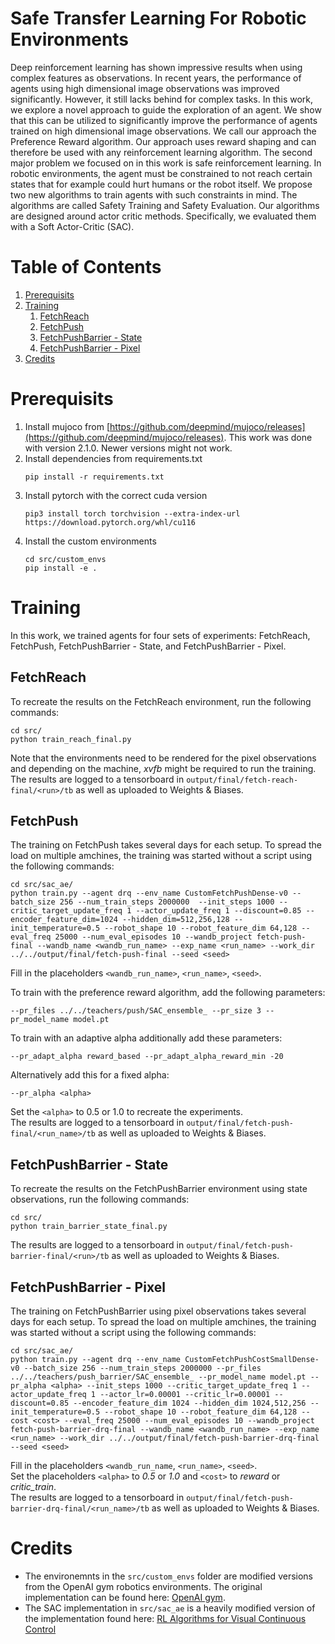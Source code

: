 # Safe Transfer Learning For Robotic Environments

Deep reinforcement learning has shown impressive results when using complex features as observations. In recent years, the performance of agents using high dimensional image observations was improved significantly. However, it still lacks behind for complex tasks. In this work, we explore a novel approach to guide the exploration of an agent. We show that this can be utilized to significantly improve the performance of agents trained on high dimensional image observations. We call our approach the Preference Reward algorithm. Our approach uses reward shaping and can therefore be used with any reinforcement learning algorithm. The second major problem we focused on in this work is safe reinforcement learning. In robotic environments, the agent must be constrained to not reach certain states that for example could hurt humans or the robot itself. We propose two new algorithms to train agents with such constraints in mind. The algorithms are called Safety Training and Safety Evaluation. Our algorithms are designed around actor critic methods. Specifically, we evaluated them with a Soft Actor-Critic (SAC).

# Table of Contents
1. [Prerequisits](#prerequisits)
1. [Training](#training)
    1. [FetchReach](#fetchreach)
    1. [FetchPush](#fetchpush)
    1. [FetchPushBarrier - State](#fetchpushbarrier---state)
    1. [FetchPushBarrier - Pixel](#fetchpushbarrier---pixel)
1. [Credits](#credits)

# Prerequisits
1. Install mujoco from [https://github.com/deepmind/mujoco/releases](https://github.com/deepmind/mujoco/releases). This work was done with version 2.1.0. Newer versions might not work.
1. Install dependencies from requirements.txt
    ```shell
    pip install -r requirements.txt
    ```
1. Install pytorch with the correct cuda version
    ```shell
    pip3 install torch torchvision --extra-index-url https://download.pytorch.org/whl/cu116
    ```
1. Install the custom environments
    ```shell
    cd src/custom_envs
    pip install -e .
    ```

# Training
In this work, we trained agents for four sets of experiments: FetchReach, FetchPush, FetchPushBarrier - State, and FetchPushBarrier - Pixel.
## FetchReach
To recreate the results on the FetchReach environment, run the following commands:
```shell
cd src/
python train_reach_final.py
```
Note that the environments need to be rendered for the pixel observations and depending on the machine, *xvfb* might be required to run the training.
The results are logged to a tensorboard in `output/final/fetch-reach-final/<run>/tb` as well as uploaded to Weights & Biases.

## FetchPush
The training on FetchPush takes several days for each setup. To spread the load on multiple amchines, the training was started without a script using the following commands:
```shell
cd src/sac_ae/
python train.py --agent drq --env_name CustomFetchPushDense-v0 --batch_size 256 --num_train_steps 2000000  --init_steps 1000 --critic_target_update_freq 1 --actor_update_freq 1 --discount=0.85 --encoder_feature_dim=1024 --hidden_dim=512,256,128 --init_temperature=0.5 --robot_shape 10 --robot_feature_dim 64,128 --eval_freq 25000 --num_eval_episodes 10 --wandb_project fetch-push-final --wandb_name <wandb_run_name> --exp_name <run_name> --work_dir ../../output/final/fetch-push-final --seed <seed>
```
Fill in the placeholders `<wandb_run_name>`, `<run_name>`, `<seed>`.<br>

To train with the preference reward algorithm, add the following parameters:
```shell
--pr_files ../../teachers/push/SAC_ensemble_ --pr_size 3 --pr_model_name model.pt
```
To train with an adaptive alpha additionally add these parameters:
```shell
--pr_adapt_alpha reward_based --pr_adapt_alpha_reward_min -20
```
Alternatively add this for a fixed alpha:
```shell
--pr_alpha <alpha>
```
Set the `<alpha>` to 0.5 or 1.0 to recreate the experiments.<br>
The results are logged to a tensorboard in `output/final/fetch-push-final/<run_name>/tb` as well as uploaded to Weights & Biases.

## FetchPushBarrier - State

To recreate the results on the FetchPushBarrier environment using state observations, run the following commands:
```shell
cd src/
python train_barrier_state_final.py
```
The results are logged to a tensorboard in `output/final/fetch-push-barrier-final/<run>/tb` as well as uploaded to Weights & Biases.

## FetchPushBarrier - Pixel

The training on FetchPushBarrier using pixel observations takes several days for each setup. To spread the load on multiple amchines, the training was started without a script using the following commands:
```shell
cd src/sac_ae/
python train.py --agent drq --env_name CustomFetchPushCostSmallDense-v0 --batch_size 256 --num_train_steps 2000000 --pr_files ../../teachers/push_barrier/SAC_ensemble_ --pr_model_name model.pt --pr_alpha <alpha> --init_steps 1000 --critic_target_update_freq 1 --actor_update_freq 1 --actor_lr=0.00001 --critic_lr=0.00001 --discount=0.85 --encoder_feature_dim 1024 --hidden_dim 1024,512,256 --init_temperature=0.5 --robot_shape 10 --robot_feature_dim 64,128 --cost <cost> --eval_freq 25000 --num_eval_episodes 10 --wandb_project fetch-push-barrier-drq-final --wandb_name <wandb_run_name> --exp_name <run_name> --work_dir ../../output/final/fetch-push-barrier-drq-final --seed <seed>
```
Fill in the placeholders `<wandb_run_name`, `<run_name>`, `<seed>`.<br>
Set the placeholders `<alpha>` to *0.5* or *1.0* and `<cost>` to *reward* or *critic_train*.<br>
The results are logged to a tensorboard in `output/final/fetch-push-barrier-drq-final/<run_name>/tb` as well as uploaded to Weights & Biases.

# Credits

- The environemnts in the `src/custom_envs` folder are modified versions from the OpenAI gym robotics environments. The original implementation can be found here: [OpenAI gym](https://github.com/openai/gym/tree/v0.21.0/gym/envs/robotics).
- The SAC implementation in `src/sac_ae` is a heavily modified version of the implementation found here: [RL Algorithms for Visual Continuous Control](https://github.com/KarlXing/RL-Visual-Continuous-Control)